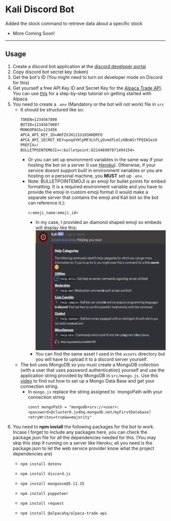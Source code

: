 # Kali Discord Bot
Added the stock command to retrieve data about a specific stock
- More Coming Soon!
---
## Usage
1. Create a discord bot application at the [discord developer portal](https://discord.com/developers/applications)
2. Copy discord bot secret key (token)
3. Get the bot's ID (You might need to turn on developer mode on Discord for this)
4. Get yourself a free API Key ID and Secret Key for the [Alpaca Trade API](https://alpaca.markets/). You can use [this](https://alpaca.markets/docs/get-started-with-alpaca/tutorial-videos/) for a step-by-step tutorial on getting started with Alpaca
5. You need to create a `.env` (Mandatory or the bot will not work) file in `src`
    - It should be structured like so:
        ```env
        TOKEN=1234567890
        BOTID=12345679087
        MONGOPASS=123456
        APCA_API_KEY_ID=AKFZXJH121U18SHHDRFO
        APCA_API_SECRET_KEY=pnq4YHlpMF3LhfLyOvmdfLmlz6BnASrTPQIASeiU
        PREFIX=!
        BULLETPOINTEMOJI=<:bulletpoint:821446907871494154>
        ```
        - Or you can set up environment variables in the same way if your hosting the bot on a server (I use [Heroku](https://www.heroku.com/)). Otherwise, if your service doesnt support built in environment variables or you are hosting on a personal machine, you **MUST** set up `.env`.
        - Note: BULLETPOINTEMOJI is an emoji for bullet points for embed formatting. It is a required environment variable and you have to provide the emoji in custom emoji format (I would make a separate server that contains the emoji and Kali bot so the bot can reference it.): 
          ```
          <:emoji_name:emoji_id>
          ```
          - In my case, I provided an diamond shaped emoji so embeds will display like this:
            <img src='./assets/embedsample.png' alt="embed sample" style="width:497px;height:377px;"></img>
          - You can find the same asset I used in the `assets` directory but you will have to upload it to a discord server yourself.
    - The bot uses MongoDB so you must create a MongoDB collection (with a user that uses password authentication) yourself and use the application string provided by MongoDB in `src/mongo.js`. Use this [video](https://www.youtube.com/watch?v=SyWdNBbzTIA&t) to find out how to set up a Mongo Data Base and get your connection string.
        - In `mongo.js` replace the string assigned to `mongoPath with your connection string
            ```
            const mongoPath = "mongodb+srv://<user>:<password>@cluster0.jx4hq.mongodb.net/myFirstDatabase?retryWrites=true&w=majority"
            ```
4. You need to **npm install** the following packages for the bot to work. Incase I forget to include any packages here, you can check the package.json file for all the dependencies needed for this. (You may skip this step if running on a server like Heroku; all you need is the package.json to let the web service provider know what the project dependencies are)
    - ```
      npm install dotenv
      ```
    - ```
      npm install discord.js
      ```
    - ```
      npm install mongoose@5.11.15
      ```
    - ```
      npm install puppeteer
      ```
    - ```
      npm install request
      ```
    - ```
      npm install @alpacahq/alpaca-trade-api
      ```